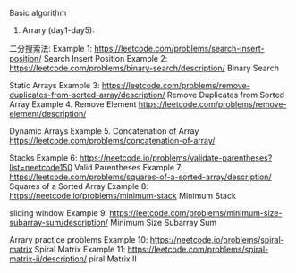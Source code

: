 Basic algorithm 

1. Arrary (day1-day5):

二分搜索法:
Example 1: https://leetcode.com/problems/search-insert-position/  Search Insert Position
Example 2: https://leetcode.com/problems/binary-search/description/ Binary Search

Static Arrays
Example 3: https://leetcode.com/problems/remove-duplicates-from-sorted-array/description/ Remove Duplicates from Sorted Array
Example 4. Remove Element https://leetcode.com/problems/remove-element/description/

Dynamic Arrays
Example 5. Concatenation of Array  https://leetcode.com/problems/concatenation-of-array/


Stacks
Example 6: https://neetcode.io/problems/validate-parentheses?list=neetcode150 Valid Parentheses
Example 7: https://leetcode.com/problems/squares-of-a-sorted-array/description/ Squares of a Sorted Array
Example 8: https://neetcode.io/problems/minimum-stack    Minimum Stack


sliding window 
Example 9: https://leetcode.com/problems/minimum-size-subarray-sum/description/ Minimum Size Subarray Sum

Arrary practice problems
Example 10: https://neetcode.io/problems/spiral-matrix Spiral Matrix
Example 11: https://leetcode.com/problems/spiral-matrix-ii/description/ piral Matrix II
